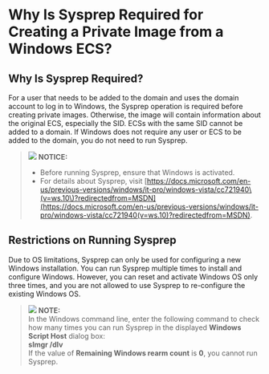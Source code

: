 # Why Is Sysprep Required for Creating a Private Image from a Windows ECS?<a name="EN-US_TOPIC_0030742197"></a>

## Why Is Sysprep Required?<a name="section333192292817"></a>

For a user that needs to be added to the domain and uses the domain account to log in to Windows, the Sysprep operation is required before creating private images. Otherwise, the image will contain information about the original ECS, especially the SID. ECSs with the same SID cannot be added to a domain. If Windows does not require any user or ECS to be added to the domain, you do not need to run Sysprep.

>![](/images/icon-notice.gif) **NOTICE:**   
>-   Before running Sysprep, ensure that Windows is activated.  
>-   For details about Sysprep, visit  [https://docs.microsoft.com/en-us/previous-versions/windows/it-pro/windows-vista/cc721940\(v=ws.10\)?redirectedfrom=MSDN](https://docs.microsoft.com/en-us/previous-versions/windows/it-pro/windows-vista/cc721940(v=ws.10)?redirectedfrom=MSDN).  

## Restrictions on Running Sysprep<a name="section78101353192812"></a>

Due to OS limitations, Sysprep can only be used for configuring a new Windows installation. You can run Sysprep multiple times to install and configure Windows. However, you can reset and activate Windows OS only three times, and you are not allowed to use Sysprep to re-configure the existing Windows OS.

>![](/images/icon-note.gif) **NOTE:**   
>In the Windows command line, enter the following command to check how many times you can run Sysprep in the displayed  **Windows Script Host**  dialog box:  
>**slmgr /dlv**  
>If the value of  **Remaining Windows rearm count**  is  **0**, you cannot run Sysprep.  

